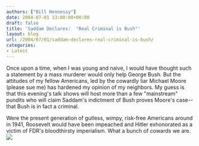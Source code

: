```yaml
---
authors: ["Bill Hennessy"]
date: 2004-07-01 13:00:00+00:00
draft: false
title: 'Saddam Declares:  "Real Criminal is Bush"'
layout: blog
url: /2004/07/01/saddam-declares-real-criminal-is-bush/
categories:
- Latest
---
```


Once upon a time, when I was young and naive, I would have thought such a statement by a mass murderer would only help George Bush.  But the attitudes of my fellow Americans, led by the cowardly liar Michael Moore (please sue me)  has hardened my opinion of my neighbors.  My guess is that this evening's talk shows will host more than a few "mainstream" pundits who will claim Saddam's indictment of Bush proves Moore's case--that Bush is in fact a criminal.  
  
Were the present generation of gutless, wimpy, risk-free Americans around in 1941, Roosevelt would have been impeached and Hitler exhonorated as a victim of FDR's bloodthirsty imperialism.  What a bunch of cowards we are. ![](https://blog.billhennessy.com/aggbug.aspx?PostID=728)

